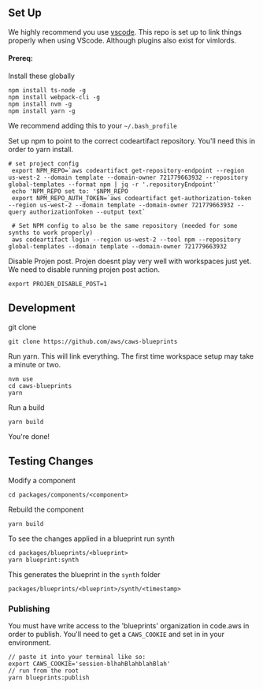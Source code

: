 ## Set Up

We highly recommend you use [vscode](https://code.visualstudio.com/). This repo is set up to link
things properly when using VScode. Although plugins also exist for vimlords.

#### Prereq:
Install these globally
```
npm install ts-node -g
npm install webpack-cli -g
npm install nvm -g
npm install yarn -g
```


We recommend adding this to your `~/.bash_profile`

Set up npm to point to the correct codeartifact repository. You'll need this in order to yarn
install.

```
# set project config
 export NPM_REPO=`aws codeartifact get-repository-endpoint --region us-west-2 --domain template --domain-owner 721779663932 --repository global-templates --format npm | jq -r '.repositoryEndpoint'`
 echo 'NPM_REPO set to: '$NPM_REPO
 export NPM_REPO_AUTH_TOKEN=`aws codeartifact get-authorization-token --region us-west-2 --domain template --domain-owner 721779663932 --query authorizationToken --output text`

 # Set NPM config to also be the same repository (needed for some synths to work properly)
 aws codeartifact login --region us-west-2 --tool npm --repository global-templates --domain template --domain-owner 721779663932
```

Disable Projen post. Projen doesnt play very well with workspaces just yet. We need to disable
running projen post action.

```
export PROJEN_DISABLE_POST=1
```


## Development

git clone

```
git clone https://github.com/aws/caws-blueprints
```

Run yarn. This will link everything. The first time workspace setup may take a minute or two.

```
nvm use
cd caws-blueprints
yarn
```

Run a build

```
yarn build
```

You're done!

## Testing Changes

Modify a component
```
cd packages/components/<component>
```

Rebuild the component
```
yarn build
```

To see the changes applied in a blueprint run synth
```
cd packages/blueprints/<blueprint>
yarn blueprint:synth
```
This generates the blueprint in the `synth` folder
```
packages/blueprints/<blueprint>/synth/<timestamp>
```

### Publishing

You must have write access to the 'blueprints' organization in code.aws in order to publish. You'll need to get a `CAWS_COOKIE` and set in in your environment.

```
// paste it into your terminal like so:
export CAWS_COOKIE='session-blhahBlahblahBlah'
// run from the root
yarn blueprints:publish
```
